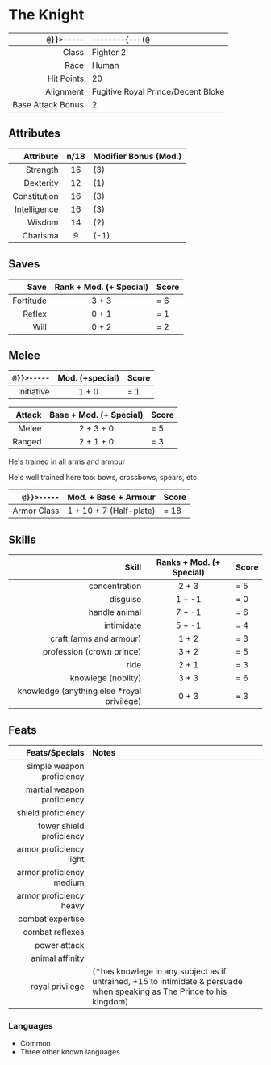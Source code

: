 # The Knight

`@}}>-----` | `--------{---(@`
---: | :--- 
Class | Fighter 2 
Race | Human
Hit Points | 20
Alignment | Fugitive Royal Prince/Decent Bloke
Base Attack Bonus | 2

## Attributes
Attribute | n/18 | Modifier Bonus (Mod.) 
---: | :---: | :--- 
Strength | 16 | (3)
Dexterity | 12 | (1)
Constitution | 16 | (3)
Intelligence | 16 | (3)
Wisdom | 14 | (2)
Charisma | 9 | (-1)

## Saves
| Save | Rank + Mod. (+ Special) | Score |
| ---: | :---: | :--- |
| Fortitude | 3 + 3 | = 6 |
| Reflex | 0 + 1 | = 1 |
| Will | 0 + 2 | = 2 |

## Melee
| `@}}>-----` | Mod. (+special) | Score |
| ---: | :---: | :--- |
| Initiative | 1 + 0 | = 1 |

| Attack | Base + Mod. (+ Special) | Score |
| ---: | :---: | :--- |
| Melee | 2 + 3 + 0 | = 5 |
| Ranged | 2 + 1 + 0 | = 3 |

He's trained in all arms and armour

He's well trained here too: bows, crossbows, spears, etc

 `@}}>-----` | Mod. + Base + Armour | Score
  ---: | :---: | :---
Armor Class | 1 + 10 + 7 (Half-plate) | = 18

## Skills
Skill | Ranks + Mod. (+ Special) | Score
---: | :---: | :---
concentration | 2 + 3 | = 5
disguise | 1 + -1 | = 0
handle animal | 7 + -1 | = 6
intimidate | 5 + -1 | = 4
craft (arms and armour) | 1 + 2 | = 3
profession (crown prince) | 3 + 2 | = 5
ride | 2 + 1 | = 3 
knowlege (nobilty) | 3 + 3 | = 6
knowledge (anything else *royal privilege) | 0 + 3 | = 3

## Feats
Feats/Specials | Notes
---: | :---
simple weapon proficiency |
martial weapon proficiency |
shield proficiency |
tower shield proficiency |
armor proficiency light |
armor proficiency medium |
armor proficiency heavy |
combat expertise |
combat reflexes |
power attack |
animal affinity |
royal privilege | (*has knowlege in any subject as if untrained, +15 to intimidate & persuade when speaking as The Prince to his kingdom)

### Languages 
* Common
* Three other known languages
